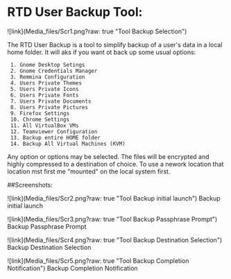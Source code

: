 # RTD User Backup Tool:

![link](Media_files/Scr1.png?raw: true "Tool Backup Selection")

The RTD User Backup is a tool to simplify backup of a user's data in a local home folder. 
It will aks if you want ot back up some usual options:

 	

~~~~
 1. Gnome Desktop Setings
 2. Gnome Credentials Manager
 3. Remmina Configuration 
 4. Users Private Themes 
 5. Users Private Icons 
 6. Users Private Fonts  
 7. Users Private Documents 
 8. Users Private Pictures 
 9. Firefox Settings 
 10. Chrome Settings  
 11. All VirtualBox VMs 
 12. Teamviewer Configuration 
 13. Backup entire HOME folder
 14. Backup All Virtual Machines (KVM)
~~~~

Any option or options may be selected. The files will be encrypted and highly compressed to a destination of choice. 
To use a nework location that location mst first me "mounted" on the local system first. 
 
##Screenshots:

![link](Media_files/Scr2.png?raw: true "Tool Backup initial launch")
Backup initial launch

![link](Media_files/Scr3.png?raw: true "Tool Backup Passphrase Prompt")
Backup Passphrase Prompt

![link](Media_files/Scr4.png?raw: true "Tool Backup Destination Selection")
Backup Destination Selection

![link](Media_files/Scr5.png?raw: true "Tool Backup Completion Notification")
Backup Completion Notification
   

